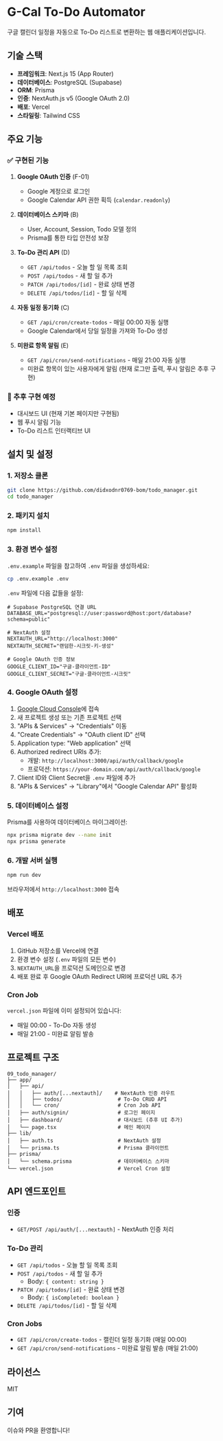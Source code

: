 # G-Cal To-Do Automator

구글 캘린더 일정을 자동으로 To-Do 리스트로 변환하는 웹 애플리케이션입니다.

## 기술 스택

- **프레임워크**: Next.js 15 (App Router)
- **데이터베이스**: PostgreSQL (Supabase)
- **ORM**: Prisma
- **인증**: NextAuth.js v5 (Google OAuth 2.0)
- **배포**: Vercel
- **스타일링**: Tailwind CSS

## 주요 기능

### ✅ 구현된 기능

1. **Google OAuth 인증** (F-01)
   - Google 계정으로 로그인
   - Google Calendar API 권한 획득 (`calendar.readonly`)

2. **데이터베이스 스키마** (B)
   - User, Account, Session, Todo 모델 정의
   - Prisma를 통한 타입 안전성 보장

3. **To-Do 관리 API** (D)
   - `GET /api/todos` - 오늘 할 일 목록 조회
   - `POST /api/todos` - 새 할 일 추가
   - `PATCH /api/todos/[id]` - 완료 상태 변경
   - `DELETE /api/todos/[id]` - 할 일 삭제

4. **자동 일정 동기화** (C)
   - `GET /api/cron/create-todos` - 매일 00:00 자동 실행
   - Google Calendar에서 당일 일정을 가져와 To-Do 생성

5. **미완료 항목 알림** (E)
   - `GET /api/cron/send-notifications` - 매일 21:00 자동 실행
   - 미완료 항목이 있는 사용자에게 알림 (현재 로그만 출력, 푸시 알림은 추후 구현)

### 🚧 추후 구현 예정

- 대시보드 UI (현재 기본 페이지만 구현됨)
- 웹 푸시 알림 기능
- To-Do 리스트 인터랙티브 UI

## 설치 및 설정

### 1. 저장소 클론

```bash
git clone https://github.com/didxodnr0769-bom/todo_manager.git
cd todo_manager
```

### 2. 패키지 설치

```bash
npm install
```

### 3. 환경 변수 설정

`.env.example` 파일을 참고하여 `.env` 파일을 생성하세요:

```bash
cp .env.example .env
```

`.env` 파일에 다음 값들을 설정:

```env
# Supabase PostgreSQL 연결 URL
DATABASE_URL="postgresql://user:password@host:port/database?schema=public"

# NextAuth 설정
NEXTAUTH_URL="http://localhost:3000"
NEXTAUTH_SECRET="랜덤한-시크릿-키-생성"

# Google OAuth 인증 정보
GOOGLE_CLIENT_ID="구글-클라이언트-ID"
GOOGLE_CLIENT_SECRET="구글-클라이언트-시크릿"
```

### 4. Google OAuth 설정

1. [Google Cloud Console](https://console.cloud.google.com/)에 접속
2. 새 프로젝트 생성 또는 기존 프로젝트 선택
3. "APIs & Services" → "Credentials" 이동
4. "Create Credentials" → "OAuth client ID" 선택
5. Application type: "Web application" 선택
6. Authorized redirect URIs 추가:
   - 개발: `http://localhost:3000/api/auth/callback/google`
   - 프로덕션: `https://your-domain.com/api/auth/callback/google`
7. Client ID와 Client Secret을 `.env` 파일에 추가
8. "APIs & Services" → "Library"에서 "Google Calendar API" 활성화

### 5. 데이터베이스 설정

Prisma를 사용하여 데이터베이스 마이그레이션:

```bash
npx prisma migrate dev --name init
npx prisma generate
```

### 6. 개발 서버 실행

```bash
npm run dev
```

브라우저에서 `http://localhost:3000` 접속

## 배포

### Vercel 배포

1. GitHub 저장소를 Vercel에 연결
2. 환경 변수 설정 (`.env` 파일의 모든 변수)
3. `NEXTAUTH_URL`을 프로덕션 도메인으로 변경
4. 배포 완료 후 Google OAuth Redirect URI에 프로덕션 URL 추가

### Cron Job

`vercel.json` 파일에 이미 설정되어 있습니다:
- 매일 00:00 - To-Do 자동 생성
- 매일 21:00 - 미완료 알림 발송

## 프로젝트 구조

```
09_todo_manager/
├── app/
│   ├── api/
│   │   ├── auth/[...nextauth]/    # NextAuth 인증 라우트
│   │   ├── todos/                  # To-Do CRUD API
│   │   └── cron/                   # Cron Job API
│   ├── auth/signin/                # 로그인 페이지
│   ├── dashboard/                  # 대시보드 (추후 UI 추가)
│   └── page.tsx                    # 메인 페이지
├── lib/
│   ├── auth.ts                     # NextAuth 설정
│   └── prisma.ts                   # Prisma 클라이언트
├── prisma/
│   └── schema.prisma               # 데이터베이스 스키마
└── vercel.json                     # Vercel Cron 설정
```

## API 엔드포인트

### 인증

- `GET/POST /api/auth/[...nextauth]` - NextAuth 인증 처리

### To-Do 관리

- `GET /api/todos` - 오늘 할 일 목록 조회
- `POST /api/todos` - 새 할 일 추가
  - Body: `{ content: string }`
- `PATCH /api/todos/[id]` - 완료 상태 변경
  - Body: `{ isCompleted: boolean }`
- `DELETE /api/todos/[id]` - 할 일 삭제

### Cron Jobs

- `GET /api/cron/create-todos` - 캘린더 일정 동기화 (매일 00:00)
- `GET /api/cron/send-notifications` - 미완료 알림 발송 (매일 21:00)

## 라이선스

MIT

## 기여

이슈와 PR을 환영합니다!
